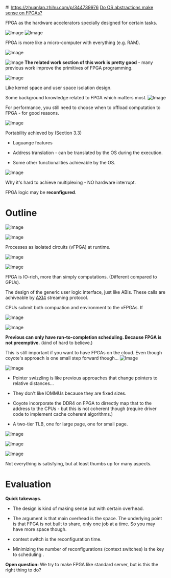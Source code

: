 #! https://zhuanlan.zhihu.com/p/344739976
 [Do OS abstractions make sense on FPGAs?](https://www.usenix.org/conference/osdi20/presentation/roscoe)



FPGA as the hardware accelerators specially designed for certain tasks.



![Image](https://pic4.zhimg.com/80/v2-72a843f8f965b44dc5f16862a42cda32.png)
![Image](https://pic4.zhimg.com/80/v2-46d11e2fc528833357ec58afce2f0230.png)



FPGA is more like a micro-computer with everything (e.g. RAM).


![Image](https://pic4.zhimg.com/80/v2-92d08b11818fc01f0fc8e68dc68d1ec1.png)





![Image](https://pic4.zhimg.com/80/v2-f957e53304e8a97eebf0cd2ca46d86fc.png)
**The related work section of this work is** **pretty good** - many previous work improve the primitives of FPGA programming.

![Image](https://pic4.zhimg.com/80/v2-f6479b5aab097f7e358945c8fdac9fb1.png)




Like kernel space and user space isolation design.


Some background knowledge related to FPGA which matters most.
![Image](https://pic4.zhimg.com/80/v2-2bc4c728fa191715b5006e354882eba9.png)


For performance, you still need to choose when to offload computation to FPGA - for good reasons.


![Image](https://pic4.zhimg.com/80/v2-9c28c9155fa5f47db2d4793cd37ab0b5.png)


Portability achieved by (Section 3.3)

- Laguange features

- Address translation - can be translated by the OS during the execution.

- Some other functionalities achievable by the OS.

  
![Image](https://pic4.zhimg.com/80/v2-8cb675a65710e5aa5df05083ef4e931f.png)


Why it's hard to achieve multiplexing - NO hardware interrupt. 

FPGA logic may be **reconfigured**.


# Outline
![Image](https://pic4.zhimg.com/80/v2-2d167f1de99c041386a06acb5cd0b487.png)

![Image](https://pic4.zhimg.com/80/v2-219837544a16d56f5c5042d9c8d7c519.png)



Processes as isolated circuits (vFPGA) at runtime.

![Image](https://pic4.zhimg.com/80/v2-63af7d509b0262e668f0c1215abb7354.png)


![Image](https://pic4.zhimg.com/80/v2-1f6cf39309cc4f1e112a1963b38f2558.png)

FPGA is IO-rich, more than simply computations. (Different compared to GPUs).

The design of the generic user logic interface, just like ABIs. These calls are achiveable by [AXI4](https://developer.arm.com/documentation/ihi0051/a/Introduction/About-the-AXI4-Stream-protocol) streaming protocol.

CPUs submit both compuation and environment to the vFPGAs. If 

![Image](https://pic4.zhimg.com/80/v2-ceee29228d57c1f7abc32e35b3830e9d.png)

![Image](https://pic4.zhimg.com/80/v2-9b925bde7f8283bae8a09729be7adf17.png)

**Previous can only have run-to-completion scheduling. Because FPGA is not preemptive.** (kind of hard to believe.)

This is still important if you want to have FPGAs on the cloud. Even though coyote's approach is one small step forward though...
![Image](https://pic4.zhimg.com/80/v2-ec609273e64b004773c8b21a54de745d.png)



![Image](https://pic4.zhimg.com/80/v2-18201d105bc5300d6092b3f1bda16eda.png)

- Pointer swizzling is like previous approaches that change pointers to relative distances...

- They don't like IOMMUs because they are fixed sizes.
- Coyote incorporate the DDR4 on FPGA to dirrectly map that to the address to the CPUs - but this is not coherent though (require driver code to implement cache coherent algorithms.)
- A two-tier TLB, one for large page, one for small page.


![Image](https://pic4.zhimg.com/80/v2-ee9b3e43be1ad3857fae3a443a647353.png)

![Image](https://pic4.zhimg.com/80/v2-392bc25bb894dc0a7c9c80dc4383d819.png)

![Image](https://pic4.zhimg.com/80/v2-08cab56ceffbc99123e11504d1a8af37.png)




Not everything is satisfying, but at least thumbs up for many aspects.





# Evaluation 

**Quick takeways.**

- The design is kind of making sense but with certain overhead.

- The argument is that main overhead is the space. The underlying point is that FPGA is not built to share, only one job at a time. So you may have more space though.


- context switch is the reconfiguration time.
- Minimizing the number of reconfigurations (context switches) is the key to scheduling .



**Open question:** We try to make FPGA like standard server, but is this the right thing to do? 

